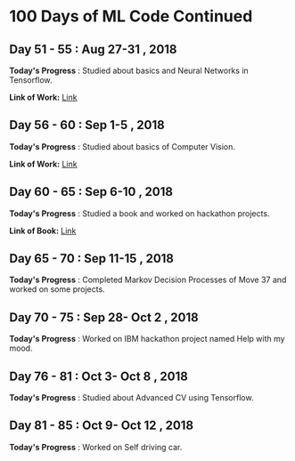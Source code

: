 # 100 Days of ML Code Continued

## Day 51 - 55 : Aug 27-31 , 2018
 
**Today's Progress** : Studied about basics and Neural Networks in Tensorflow.

**Link of Work:**   [Link](https://github.com/ratansingh98/100_Days_of_ML_Code_Continued/tree/master/Days/Tensorflow)

## Day 56 - 60 : Sep 1-5 , 2018
 
**Today's Progress** : Studied about basics of Computer Vision.

**Link of Work:**   [Link](https://github.com/ratansingh98/100_Days_of_ML_Code_Continued/tree/master/Days/Computer%20Vision)

## Day 60 - 65 : Sep 6-10 , 2018
 
**Today's Progress** : Studied a book and worked on hackathon projects.

**Link of Book:**   [Link](https://www.flipkart.com/introduction-artificial-neural-networks-pb-1st/p/itmdytkttpthxyvj?gclid=CjwKCAjwrNjcBRA3EiwAIIOvq__cArGHYFr5mG-ziBR7Shpw9uo8kp49CE56Tt4q2FcyHFmGTjDpPRoCj9QQAvD_BwE&pid=9788125914259&lid=LSTBOK9788125914259XMMQX6&marketplace=FLIPKART&cmpid=content_book_8965229628_gmc_pla&tgi=sem,1,G,11214002,g,search,,291072750917,1o2,,,c,,,,,,,&s_kwcid=AL!739!3!291072750917!!!g!295092701166!&ef_id=W1gwPwAAAIMICRCq:20180910151712:s)

## Day 65 - 70 : Sep 11-15 , 2018
 
**Today's Progress** : Completed Markov Decision Processes of Move 37 and worked on some projects.

## Day 70 - 75 : Sep 28- Oct 2 , 2018
 
**Today's Progress** : Worked on IBM hackathon project named Help with my mood.

## Day 76 - 81 : Oct 3- Oct 8 , 2018
 
**Today's Progress** : Studied about Advanced CV using Tensorflow.

## Day 81 - 85 : Oct 9- Oct 12 , 2018
 
**Today's Progress** : Worked on Self driving car.
